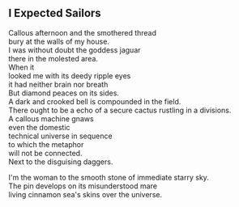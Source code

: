 I Expected Sailors
------------------
Callous afternoon and the smothered thread  
bury at the walls of my house.  
I was without doubt the goddess jaguar  
there in the molested area.  
When it  
looked me with its deedy ripple eyes  
it had neither brain nor breath  
But diamond peaces on its sides.  
A dark and crooked bell is compounded in the field.  
There ought to be a echo of a secure cactus rustling in a divisions.  
A callous machine gnaws  
even the domestic  
technical universe in sequence  
to which the metaphor  
will not be connected.  
Next to the disguising daggers.  
  
I'm the woman to the smooth stone of immediate starry sky.  
The pin develops on its misunderstood mare  
living cinnamon sea's skins over the universe.  
